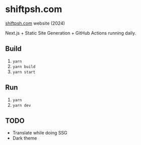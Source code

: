 # shiftpsh.com

[shiftpsh.com](https://shiftpsh.com) website (2024)

Next.js + Static Site Generation + GitHub Actions running daily.

## Build

1. `yarn`
2. `yarn build`
3. `yarn start`

## Run

1. `yarn`
2. `yarn dev`

## TODO

- Translate while doing SSG
- Dark theme
